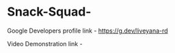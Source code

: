 # Snack-Squad-

Google Developers profile link - https://g.dev/liveyana-rd

Video Demonstration link - 
